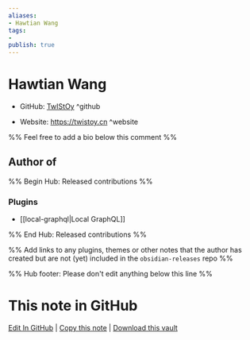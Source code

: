 ```yaml
---
aliases:
- Hawtian Wang
tags:
- 
publish: true
---
```


# Hawtian Wang

- GitHub: [TwIStOy](https://github.com/TwIStOy/) ^github
<!-- - Discord: `@` ^discord-->
- Website: <https://twistoy.cn> ^website
<!-- - [[Publish sites|Publish site]]: <https://> ^publish-->

%% Feel free to add a bio below this comment %%


## Author of

%% Begin Hub: Released contributions %%
### Plugins
- [[local-graphql|Local GraphQL]]

%% End Hub: Released contributions %%

%% Add links to any plugins, themes or other notes that the author has created but are not (yet) included in the `obsidian-releases` repo %%

<!--
### Unlisted plugins
-->

<!--
### Others
-->

<!--
## Sponsor this author
-->

<!-- - [[GitHub sponsors]]: [Sponsor @TwIStOy on GitHub Sponsors](https://github.com/sponsors/TwIStOy) ^github-sponsor-->
<!-- - [[Buy me a coffee]]: <https://> ^buy-me-a-coffee-->
<!-- - [[PayPal]]: <https://> ^paypal-->
<!-- - [[Patreon]]: <https://> ^patreon-->

<!--
## Follow this author
-->

<!-- - [[YouTube Channels|On YouTube]]: <https://> ^youtube-->
<!-- - Twitter: <https://> ^twitter-->
<!-- - ... -->

%% Hub footer: Please don't edit anything below this line %%

# This note in GitHub

<span class="git-footer">[Edit In GitHub](https://github.dev/obsidian-community/obsidian-hub/blob/main/01%20-%20Community/People/TwIStOy.md "git-hub-edit-note") | [Copy this note](https://raw.githubusercontent.com/obsidian-community/obsidian-hub/main/01%20-%20Community/People/TwIStOy.md "git-hub-copy-note") | [Download this vault](https://github.com/obsidian-community/obsidian-hub/archive/refs/heads/main.zip "git-hub-download-vault") </span>
